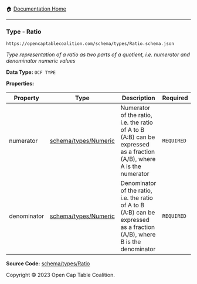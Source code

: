 :house: [Documentation Home](../../../README.md)

---

### Type - Ratio

`https://opencaptablecoalition.com/schema/types/Ratio.schema.json`

_Type representation of a ratio as two parts of a quotient, i.e. numerator and denominator numeric values_

**Data Type:** `OCF TYPE`

**Properties:**

| Property    | Type                                | Description                                                                                                               | Required   |
| ----------- | ----------------------------------- | ------------------------------------------------------------------------------------------------------------------------- | ---------- |
| numerator   | [schema/types/Numeric](/Numeric.md) | Numerator of the ratio, i.e. the ratio of A to B (A:B) can be expressed as a fraction (A/B), where A is the numerator     | `REQUIRED` |
| denominator | [schema/types/Numeric](/Numeric.md) | Denominator of the ratio, i.e. the ratio of A to B (A:B) can be expressed as a fraction (A/B), where B is the denominator | `REQUIRED` |

**Source Code:** [schema/types/Ratio](../../../../schema/types/Ratio.schema.json)

Copyright © 2023 Open Cap Table Coalition.
